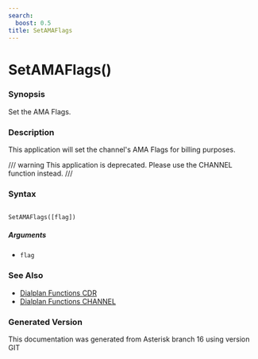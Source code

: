 ```yaml
---
search:
  boost: 0.5
title: SetAMAFlags
---
```


# SetAMAFlags()

### Synopsis

Set the AMA Flags.

### Description

This application will set the channel's AMA Flags for billing purposes.<br>


/// warning
This application is deprecated. Please use the CHANNEL function instead.
///


### Syntax


```

SetAMAFlags([flag])
```
##### Arguments


* `flag`

### See Also

* [Dialplan Functions CDR](/Asterisk_16_Documentation/API_Documentation/Dialplan_Functions/CDR)
* [Dialplan Functions CHANNEL](/Asterisk_16_Documentation/API_Documentation/Dialplan_Functions/CHANNEL)


### Generated Version

This documentation was generated from Asterisk branch 16 using version GIT 
